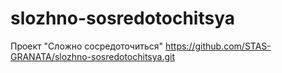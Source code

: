 # slozhno-sosredotochitsya

Проект "Сложно сосредоточиться"
https://github.com/STAS-GRANATA/slozhno-sosredotochitsya.git
